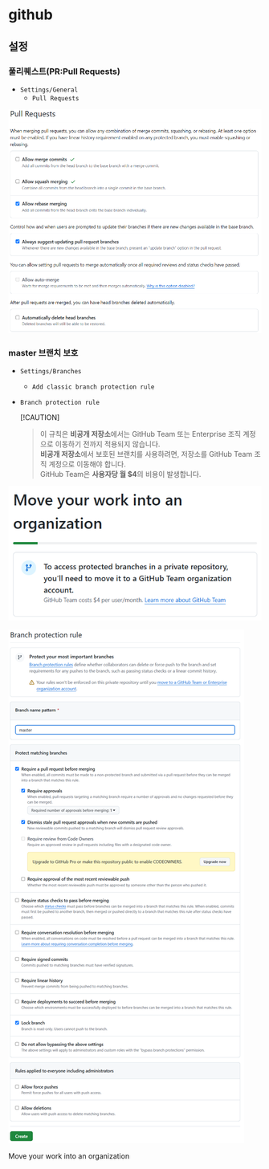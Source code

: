 ﻿# github 

## 설정

### 풀리퀘스트(PR:Pull Requests)

* `Settings/General`
    - `Pull Requests`

![Pull Requests](./github-settings-general-pull_requests.png "Pull Requests")

### master 브랜치 보호

* `Settings/Branches`

    - `Add classic branch protection rule`

* `Branch protection rule`

    [!CAUTION]  
    > 이 규칙은 **비공개 저장소**에서는 GitHub Team 또는 Enterprise 조직 계정으로 이동하기 전까지 적용되지 않습니다.  
    > **비공개 저장소**에서 보호된 브랜치를 사용하려면, 저장소를 GitHub Team 조직 계정으로 이동해야 합니다.  
    > GitHub Team은 **사용자당 월 $4**의 비용이 발생합니다.  

![Move your work into an organization](./github-settings-branch-move_your_work_into_an_organization.png "Move your work into an organization")

![Branch protection rule](./github-settings-branch-branch_protection_rule.png "Branch protection rule")

Move your work into an organization